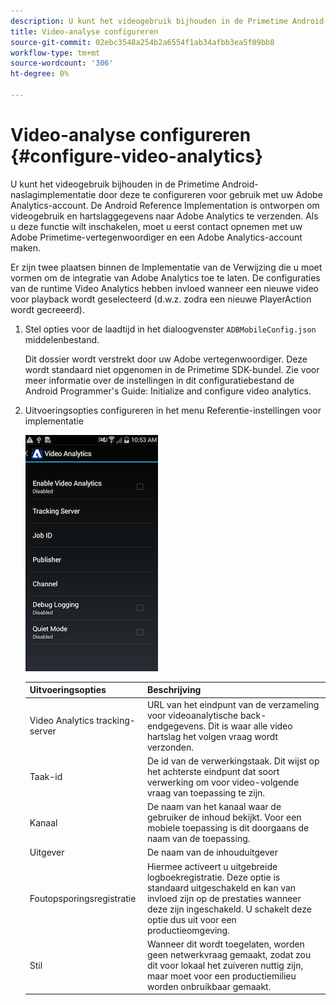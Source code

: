 ```yaml
---
description: U kunt het videogebruik bijhouden in de Primetime Android-naslagimplementatie door deze te configureren voor gebruik met uw Adobe Analytics-account.
title: Video-analyse configureren
source-git-commit: 02ebc3548a254b2a6554f1ab34afbb3ea5f09bb8
workflow-type: tm+mt
source-wordcount: '306'
ht-degree: 0%

---
```


# Video-analyse configureren {#configure-video-analytics}

U kunt het videogebruik bijhouden in de Primetime Android-naslagimplementatie door deze te configureren voor gebruik met uw Adobe Analytics-account. De Android Reference Implementation is ontworpen om videogebruik en hartslaggegevens naar Adobe Analytics te verzenden. Als u deze functie wilt inschakelen, moet u eerst contact opnemen met uw Adobe Primetime-vertegenwoordiger en een Adobe Analytics-account maken.

Er zijn twee plaatsen binnen de Implementatie van de Verwijzing die u moet vormen om de integratie van Adobe Analytics toe te laten. De configuraties van de runtime Video Analytics hebben invloed wanneer een nieuwe video voor playback wordt geselecteerd (d.w.z. zodra een nieuwe PlayerAction wordt gecreeerd).

1. Stel opties voor de laadtijd in het dialoogvenster `ADBMobileConfig.json` middelenbestand.

   Dit dossier wordt verstrekt door uw Adobe vertegenwoordiger. Deze wordt standaard niet opgenomen in de Primetime SDK-bundel. Zie voor meer informatie over de instellingen in dit configuratiebestand de Android Programmer&#39;s Guide: Initialize and configure video analytics.
1. Uitvoeringsopties configureren in het menu Referentie-instellingen voor implementatie

   ![](assets/img_psdk_ref_impl_va-settings-menu.png)

   | Uitvoeringsopties | Beschrijving |
   |---|---|
   | Video Analytics tracking-server | URL van het eindpunt van de verzameling voor videoanalytische back-endgegevens. Dit is waar alle video hartslag het volgen vraag wordt verzonden. |
   | Taak-id | De id van de verwerkingstaak. Dit wijst op het achterste eindpunt dat soort verwerking om voor video-volgende vraag van toepassing te zijn. |
   | Kanaal | De naam van het kanaal waar de gebruiker de inhoud bekijkt. Voor een mobiele toepassing is dit doorgaans de naam van de toepassing. |
   | Uitgever | De naam van de inhouduitgever |
   | Foutopsporingsregistratie | Hiermee activeert u uitgebreide logboekregistratie. Deze optie is standaard uitgeschakeld en kan van invloed zijn op de prestaties wanneer deze zijn ingeschakeld. U schakelt deze optie dus uit voor een productieomgeving. |
   | Stil | Wanneer dit wordt toegelaten, worden geen netwerkvraag gemaakt, zodat zou dit voor lokaal het zuiveren nuttig zijn, maar moet voor een productiemilieu worden onbruikbaar gemaakt. |
